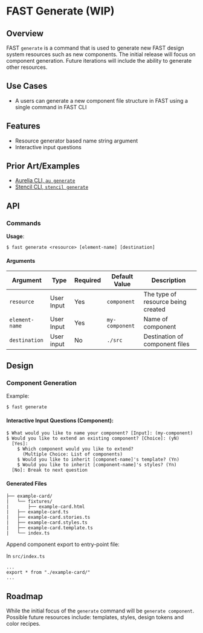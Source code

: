 # FAST Generate (WIP)

## Overview
FAST `generate` is a command that is used to generate new FAST design system resources such as new components. The initial release will focus on component generation. Future iterations will include the ability to generate other resources.

## Use Cases
- A users can generate a new component file structure in FAST using a single command in FAST CLI

## Features
- Resource generator based name string argument
- Interactive input questions

## Prior Art/Examples
- [Aurelia CLI, `au generate`](https://aurelia.io/docs/cli/basics#generators)
- [Stencil CLI, `stencil generate`](https://stenciljs.com/docs/cli)

## API

### Commands

**Usage**:
```
$ fast generate <resource> [element-name] [destination]
 ```

#### Arguments
| Argument         | Type              | Required | Default Value  | Description                        |
|------------------|-------------------|----------|----------------|------------------------------------|
| `resource`       | User Input        | Yes      | `component`    | The type of resource being created |
| `element-name`   | User Input        | Yes      | `my-component` | Name of component                  |
| `destination`    | User input        | No       | `./src`        | Destination of component files     |


## Design

### Component Generation

Example:
```
$ fast generate
```

#### Interactive Input Questions (Component):
```
$ What would you like to name your component? [Input]: (my-component)
$ Would you like to extend an existing component? [Choice]: (yN)
  [Yes]: 
    $ Which component would you like to extend?
      (Multiple Choice: List of components)
    $ Would you like to inherit [componet-name]'s template? (Yn)
    $ Would you like to inherit [component-name]'s styles? (Yn)
  [No]: Break to next question
```

#### Generated Files
```
├── example-card/
|   └── fixtures/
|       ├── example-card.html
|   ├── example-card.ts
|   ├── example-card.stories.ts
|   ├── example-card.styles.ts
|   ├── example-card.template.ts
|   └── index.ts
```

Append component export to entry-point file:

In `src/index.ts`
```javascript=
...
export * from "./example-card/"
...
```
## Roadmap

While the initial focus of the `generate` command will be `generate component`. Possible future resources include: templates, styles, design tokens and color recipes.

